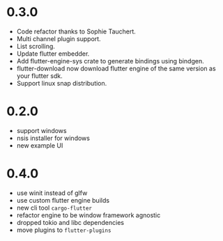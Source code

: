 # 0.3.0
- Code refactor thanks to Sophie Tauchert.
- Multi channel plugin support.
- List scrolling.
- Update flutter embedder.
- Add flutter-engine-sys crate to generate bindings using bindgen.
- flutter-download now download flutter engine of the same version as your flutter sdk.
- Support linux snap distribution.

# 0.2.0
- support windows
- nsis installer for windows
- new example UI

# 0.4.0
- use winit instead of glfw
- use custom flutter engine builds
- new cli tool `cargo-flutter`
- refactor engine to be window framework agnostic
- dropped tokio and libc dependencies
- move plugins to `flutter-plugins`
